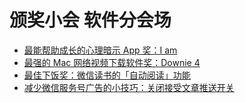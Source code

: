 # 颁奖小会 软件分会场

+ [最能帮助成长的心理暗示 App 奖：I am](https://deskside.github.io/post/i-am)
+ [最强的 Mac 网络视频下载软件奖：Downie 4](https://deskside.github.io/post/downie-4)
+ [最佳下饭奖：微信读书的「自动阅读」功能](https://deskside.github.io/post/weread-autoslide)
+ [减少微信服务号广告的小技巧：关闭接受文章推送开关](https://deskside.github.io/post/wechat-less-ads)


